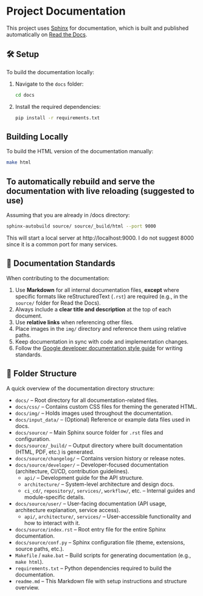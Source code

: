 # Project Documentation

This project uses [Sphinx](https://www.sphinx-doc.org/) for documentation, which is built and published automatically on [Read the Docs](https://readthedocs.org/).

## 🛠️ Setup

To build the documentation locally:

1. Navigate to the `docs` folder:

    ```bash
    cd docs
    ```

2. Install the required dependencies:

    ```bash
    pip install -r requirements.txt
    ```

## Building Locally

To build the HTML version of the documentation manually:

```bash
make html
```

## To automatically rebuild and serve the documentation with live reloading (suggested to use)
Assuming that you are already in /docs directory:

```bash
sphinx-autobuild source/ source/_build/html --port 9000
```

This will start a local server at http://localhost:9000. I do not suggest 8000 since it is a common port for many services.

## 📖 Documentation Standards

When contributing to the documentation:

1. Use **Markdown** for all internal documentation files, **except** where specific formats like reStructuredText (`.rst`) are required (e.g., in the `source/` folder for Read the Docs).
2. Always include a **clear title and description** at the top of each document.
3. Use **relative links** when referencing other files.
4. Place images in the `img/` directory and reference them using relative paths.
5. Keep documentation in sync with code and implementation changes.
6. Follow the [Google developer documentation style guide](https://developers.google.com/style) for writing standards.

## 📂 Folder Structure

A quick overview of the documentation directory structure:

- `docs/` – Root directory for all documentation-related files.
- `docs/css/` – Contains custom CSS files for theming the generated HTML.
- `docs/img/` – Holds images used throughout the documentation.
- `docs/input_data/` – (Optional) Reference or example data files used in docs.
- `docs/source/` – Main Sphinx source folder for `.rst` files and configuration.
- `docs/source/_build/` – Output directory where built documentation (HTML, PDF, etc.) is generated.
- `docs/source/changelog/` – Contains version history or release notes.
- `docs/source/developer/` – Developer-focused documentation (architecture, CI/CD, contribution guidelines).
  - `api/` – Development guide for the API structure.
  - `architecture/` – System-level architecture and design docs.
  - `ci_cd/`, `repository/`, `services/`, `workflow/`, etc. – Internal guides and module-specific details.
- `docs/source/user/` – User-facing documentation (API usage, architecture explanation, service access).
  - `api/`, `architecture/`, `services/` – User-accessible functionality and how to interact with it.
- `docs/source/index.rst` – Root entry file for the entire Sphinx documentation.
- `docs/source/conf.py` – Sphinx configuration file (theme, extensions, source paths, etc.).
- `Makefile` / `make.bat` – Build scripts for generating documentation (e.g., `make html`).
- `requirements.txt` – Python dependencies required to build the documentation.
- `readme.md` – This Markdown file with setup instructions and structure overview.